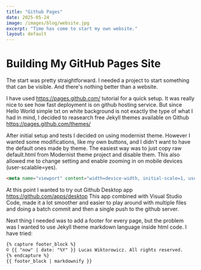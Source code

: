 ```yaml
---
title: "Github Pages"
date: 2025-05-24
image: /images/blog/website.jpg
excerpt: "Time has come to start my own website."
layout: default
---
```


# Building My GitHub Pages Site

The start was pretty straightforward. I needed a project to start something that can be visible. And there's nothing better than a website.

I have used https://pages.github.com/ tutorial for a quick setup. It was really nice to see how fast deployment is on github hosting service. 
But since Hello World simple txt on white background is not exactly the type of what I had in mind, I decided to reasearch free Jekyll themes available on Github https://pages.github.com/themes/

After initial setup and tests I decided on using modernist theme. However I wanted some modifications, like my own buttons, and I didn't want to have the default ones made by theme. 
The easiest way was to just copy raw default.html from Modernist theme project and disable them. This also allowed me to change setting and enable zooming in on mobile devices (user-scalable=yes).
```html
<meta name="viewport" content="width=device-width, initial-scale=1, user-scalable=yes">
```

At this point I wanted to try out Github Desktop app https://github.com/apps/desktop
This app combined with Visual Studio Code, made it a lot smoother and easier to play around with multiple files and doing a batch commit and then a single push to the github server. 

Next thing I needed was to add a footer for every page, but the problem was I wanted to use Jekyll theme markdown language inside html code. I have tried:

```html
{% capture footer_block %}
© {{ "now" | date: "%Y" }} Lucas Wiktorowicz. All rights reserved.
{% endcapture %}
{{ footer_block | markdownify }}
```